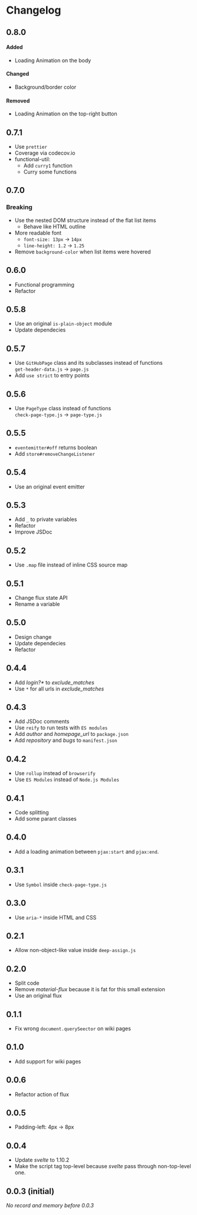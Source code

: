 # Changelog

## 0.8.0
#### Added
- Loading Animation on the body
#### Changed
- Background/border color
#### Removed
- Loading Animation on the top-right button

## 0.7.1
- Use `prettier`
- Coverage via codecov.io
- functional-util:
  - Add `curry1` function
  - Curry some functions

## 0.7.0
### Breaking
- Use the nested DOM structure instead of the flat list items
  - Behave like HTML outline
- More readable font
  - `font-size: 13px` -> `14px`
  - `line-height: 1.2` -> `1.25`
- Remove `background-color` when list items were hovered

## 0.6.0
- Functional programming
- Refactor

## 0.5.8
- Use an original `is-plain-object` module
- Update dependecies

## 0.5.7
- Use `GitHubPage` class and its subclasses instead of functions  
  `get-header-data.js` -> `page.js`
- Add `use strict` to entry points

## 0.5.6
- Use `PageType` class instead of functions  
  `check-page-type.js` -> `page-type.js`

## 0.5.5
- `eventemitter#off` returns boolean
- Add `store#removeChangeListener`

## 0.5.4
- Use an original event emitter

## 0.5.3
- Add `_` to private variables
- Refactor
- Improve JSDoc

## 0.5.2
- Use `.map` file instead of inline CSS source map

## 0.5.1
- Change flux state API
- Rename a variable

## 0.5.0
- Design change
- Update dependecies
- Refactor

## 0.4.4
- Add _login?*_ to *exclude_matches*
- Use `*` for all urls in *exclude_matches*

## 0.4.3
- Add JSDoc comments
- Use `reify` to run tests with `ES modules`
- Add *author* and *homepage_url* to `package.json`
- Add *repository* and *bugs* to `manifest.json`

## 0.4.2
- Use `rollup` instead of `browserify`
- Use `ES Modules` instead of `Node.js Modules`

## 0.4.1
- Code splitting
- Add some parant classes

## 0.4.0
- Add a loading animation between `pjax:start` and `pjax:end`.

## 0.3.1
- Use `Symbol` inside `check-page-type.js`

## 0.3.0
- Use `aria-*` inside HTML and CSS

## 0.2.1
- Allow non-object-like value inside `deep-assign.js`

## 0.2.0
- Split code
- Remove *material-flux* because it is fat for this small extension
- Use an original flux

## 0.1.1
- Fix wrong `document.querySeector` on wiki pages

## 0.1.0
- Add support for wiki pages

## 0.0.6
- Refactor action of flux

## 0.0.5
- Padding-left: 4px -> 8px

## 0.0.4
- Update *svelte* to 1.10.2
- Make the script tag top-level because *svelte* pass through non-top-level one.

## 0.0.3 (initial)
*No record and memory before 0.0.3*
